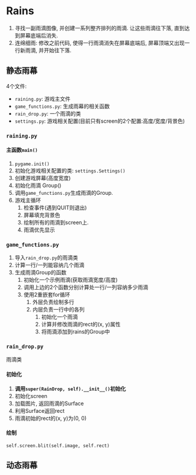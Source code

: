# Rains

1. 寻找一副雨滴图像, 并创建一系列整齐排列的雨滴. 让这些雨滴往下落, 直到达到屏幕底端后消失.
2. 连绵细雨: 修改之前代码, 使得一行雨滴消失在屏幕底端后, 屏幕顶端又出现一行新雨滴, 并开始往下落.

## 静态雨幕

4个文件:

- `raining.py`: 游戏主文件
- `game_functions.py`: 生成雨幕的相关函数
- `rain_drop.py`: 一个雨滴的类
- `settings.py`: 游戏相关配置(目前只有screen的2个配置:高度/宽度/背景色)

### `raining.py`

#### 主函数`main()`

1. `pygame.init()`
2. 初始化游戏相关配置的类: `settings.Settings()`
3. 创建游戏屏幕(高度宽度)
4. 初始化雨滴 Group()
5. 调用`game_functions.py`生成雨滴的Group.
6. 游戏主循环
    1. 检查事件(遇到QUIT则退出)
    2. 屏幕填充背景色
    3. 绘制所有的雨滴到screen上.
    4. 雨滴优先显示

###  `game_functions.py`

1. 导入`rain_drop.py`的雨滴类
2. 计算一行/一列能容纳几个雨滴
3. 生成雨滴Group的函数
    1. 初始化一个示例雨滴(获取雨滴宽度/高度)
    2. 调用上边的2个函数分别计算处一行/一列容纳多少雨滴
    3. 使用2重嵌套for循环
        1. 外层负责绘制多行
        2. 内层负责一行中的各列
            1. 初始化一个雨滴
            2. 计算并修改雨滴的rect的(x, y)属性
            3. 将雨滴添加到rains的Group中

### `rain_drop.py`

雨滴类

#### 初始化

1. **调用`super(RainDrop, self).__init__()`初始化**
2. 初始化screen
3. 加载图片, 返回雨滴的Surface
4. 利用Surface返回rect
5. 雨滴初始的rect的(x, y)为(0, 0)

#### 绘制

`self.screen.blit(self.image, self.rect)`

## 动态雨幕

